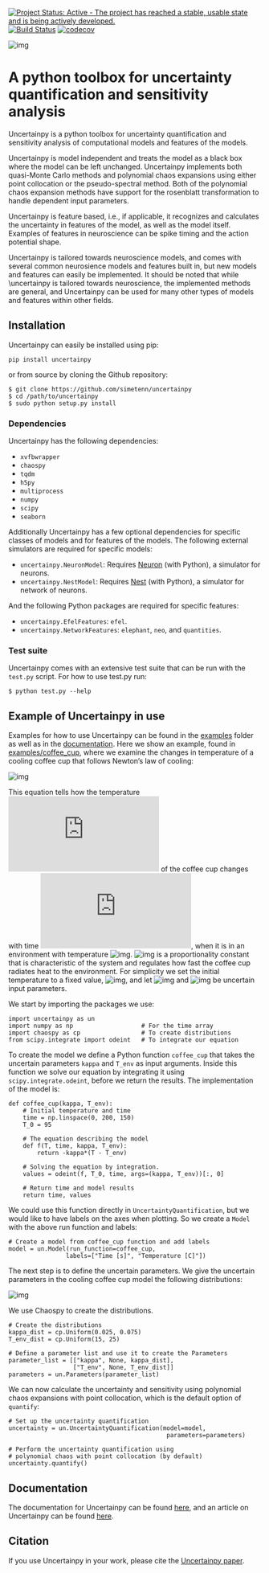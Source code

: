 [![Project Status: Active - The project has reached a stable, usable state and is being actively developed.](http://www.repostatus.org/badges/latest/active.svg)](http://www.repostatus.org/#active)
[![Build Status](https://travis-ci.com/simetenn/uncertainpy.svg?token=aSp3vyuQyzq8iEpgpnpb&branch=master)](https://travis-ci.com/simetenn/uncertainpy)
[![codecov](https://codecov.io/gh/simetenn/uncertainpy/branch/master/graph/badge.svg?token=BFXnBcPbMA)](https://codecov.io/gh/simetenn/uncertainpy)

![img](https://github.com/simetenn/uncertainpy/blob/master/logo/logo.svg)

# A python toolbox for uncertainty quantification and sensitivity analysis

Uncertainpy is a python toolbox for uncertainty quantification and sensitivity
analysis of computational models and features of the models.

Uncertainpy is model independent and treats the model as a black box where the
model can be left unchanged. Uncertainpy implements both quasi-Monte Carlo
methods and polynomial chaos expansions using either point collocation or the
pseudo-spectral method. Both of the polynomial chaos expansion methods have
support for the rosenblatt transformation to handle dependent input parameters.

Uncertainpy is feature based, i.e., if applicable, it recognizes and calculates
the uncertainty in features of the model, as well as the model itself.
Examples of features in neuroscience can be spike timing and the action
potential shape.

Uncertainpy is tailored towards neuroscience models, and comes with several
common neurosience models and features built in, but new models and features can
easily be implemented. It should be noted that while \uncertainpy is tailored
towards neuroscience, the implemented methods are general, and Uncertainpy can
be used for many other types of models and features within other fields.

## Installation

Uncertainpy can easily be installed using pip:

    pip install uncertainpy

or from source by cloning the Github repository:

    $ git clone https://github.com/simetenn/uncertainpy
    $ cd /path/to/uncertainpy
    $ sudo python setup.py install

### Dependencies

Uncertainpy has the following dependencies:

* `xvfbwrapper`
* `chaospy`
* `tqdm`
* `h5py`
* `multiprocess`
* `numpy`
* `scipy`
* `seaborn`

Additionally Uncertainpy has a few optional dependencies for specific classes of models and for features of the models.
The following external simulators are required for specific models:

* `uncertainpy.NeuronModel`: Requires [Neuron](https://www.neuron.yale.edu/neuron/download) (with Python), a simulator for neurons.
* `uncertainpy.NestModel`: Requires [Nest](http://www.nest-simulator.org/installation) (with Python), a simulator for network of neurons.

And the following Python packages are required for specific features:

* `uncertainpy.EfelFeatures`: `efel`.
* `uncertainpy.NetworkFeatures`: `elephant`, `neo`, and `quantities`.

### Test suite

Uncertainpy comes with an extensive test suite that can be run with the `test.py` script.
For how to use test.py run:

    $ python test.py --help



## Example of Uncertainpy in use

Examples for how to use Uncertainpy can be found in the
[examples](https://github.com/simetenn/uncertainpy/tree/master/examples) folder
as well as in the [documentation]().
Here we show an example,
found in [examples/coffee_cup](https://github.com/simetenn/uncertainpy/tree/master/examples/coffee_cup),
where we examine the changes in temperature of a cooling coffee cup that
follows Newton’s law of cooling:

<!-- \frac{dT(t)}{dt} = -\kappa(T(t) - T_{env}) -->
![img](http://latex.codecogs.com/svg.latex?\frac{dT(t)}{dt}%3D-\kappa(T(t)-T_{env}))

This equation tells how the temperature ![img](http://latex.codecogs.com/svg.latex?T)
of the coffee cup changes with time ![img](http://latex.codecogs.com/svg.latex?t),
when it is in an environment with temperature
![img](http://latex.codecogs.com/svg.latex?T_{env}).
![img](http://latex.codecogs.com/svg.latex?\kappa}) is a proportionality
constant that is characteristic of the system and regulates how fast the coffee
cup radiates heat to the environment.
For simplicity we set the initial temperature to a fixed value, ![img](http://latex.codecogs.com/svg.latex?%24T_0%3D95^\circ\text{C}%24),
and let ![img](http://latex.codecogs.com/svg.latex?\kappa}) and ![img](http://latex.codecogs.com/svg.latex?T_{env}) be uncertain input parameters.

We start by importing the packages we use:

    import uncertainpy as un
    import numpy as np                   # For the time array
    import chaospy as cp                 # To create distributions
    from scipy.integrate import odeint   # To integrate our equation

To create the model we define a Python function `coffee_cup` that
takes the uncertain parameters `kappa` and `T_env` as input arguments.
Inside this function we solve our equation by integrating it using
`scipy.integrate.odeint`,
before we return the results.
The implementation of the model is:

    def coffee_cup(kappa, T_env):
        # Initial temperature and time
        time = np.linspace(0, 200, 150)
        T_0 = 95

        # The equation describing the model
        def f(T, time, kappa, T_env):
            return -kappa*(T - T_env)

        # Solving the equation by integration.
        values = odeint(f, T_0, time, args=(kappa, T_env))[:, 0]

        # Return time and model results
        return time, values

We could use this function directly in `UncertaintyQuantification`,
but we would like to have labels on the axes when plotting.
So we create a `Model` with the above run function and labels:

    # Create a model from coffee_cup function and add labels
    model = un.Model(run_function=coffee_cup,
                    labels=["Time [s]", "Temperature [C]"])

The next step is to define the uncertain parameters.
We give the uncertain parameters in the cooling coffee cup model the following
distributions:

<!-- \begin{align}
    \kappa &= \mathrm{Uniform}(0.025, 0.075), \\
    T_{env} &= \mathrm{Uniform}(15, 25).
\end{align} -->

![img](http://latex.codecogs.com/svg.latex?\begin{align*}%0D%0A\kappa%26%3D\mathrm{Uniform}(0.025%2C0.075)%2C\\\\%0D%0AT_{env}%26%3D\mathrm{Uniform}(15%2C25).%0D%0A\end{align*})


We use Chaospy to create the distributions.

    # Create the distributions
    kappa_dist = cp.Uniform(0.025, 0.075)
    T_env_dist = cp.Uniform(15, 25)

    # Define a parameter list and use it to create the Parameters
    parameter_list = [["kappa", None, kappa_dist],
                      ["T_env", None, T_env_dist]]
    parameters = un.Parameters(parameter_list)


We can now calculate the uncertainty and sensitivity using polynomial chaos
expansions with point collocation,
which is the default option of `quantify`:

    # Set up the uncertainty quantification
    uncertainty = un.UncertaintyQuantification(model=model,
                                                parameters=parameters)

    # Perform the uncertainty quantification using
    # polynomial chaos with point collocation (by default)
    uncertainty.quantify()


## Documentation

The documentation for Uncertainpy can be found [here](),
and an article on Uncertainpy can be found [here]().

## Citation

If you use Uncertainpy in your work, please cite the [Uncertainpy paper]().
